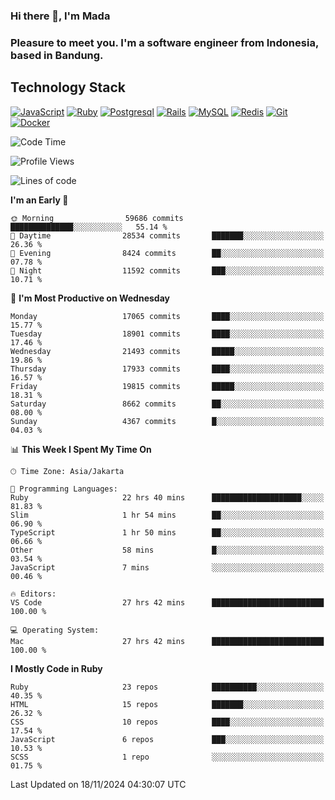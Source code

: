 ### Hi there 👋, I'm Mada
### Pleasure to meet you. I'm a software engineer from Indonesia, based in Bandung.

## Technology Stack

[![JavaScript](https://img.shields.io/badge/-JavaScript-%23F7DF1C?style=flat-square&logo=javascript&logoColor=000000&labelColor=%23F7DF1C&color=%23FFCE5A)](https://www.javascript.com/)
[![Ruby](https://img.shields.io/badge/Ruby-CC342D?style=flat-square&logo=ruby&logoColor=white)](https://www.ruby-lang.org/en/)
[![Postgresql](https://img.shields.io/badge/PostgreSQL-316192?style=flat-square&logo=postgresql&logoColor=ffffff)](https://www.postgresql.org/)
[![Rails](https://img.shields.io/badge/Ruby_on_Rails-CC0000?style=flat-square&logo=ruby-on-rails&logoColor=white)](https://rubyonrails.org/)
[![MySQL](https://img.shields.io/badge/-MySQL-4479A1?style=flat-square&logo=MySQL&logoColor=ffffff)](https://www.mysql.com/)
[![Redis](https://img.shields.io/badge/-Redis-DC382D?style=flat-square&logo=Redis&logoColor=ffffff)](https://redis.io/)
[![Git](https://img.shields.io/badge/-Git-%23F05032?style=flat-square&logo=git&logoColor=%23ffffff)](https://git-scm.com/)
[![Docker](https://img.shields.io/badge/-Docker-2496ED?style=flat-square&logo=docker&logoColor=ffffff)](https://www.docker.com/)
<!--
**madaarya/madaarya** is a ✨ _special_ ✨ repository because its `README.md` (this file) appears on your GitHub profile.

Here are some ideas to get you started:

- 🔭 I’m currently working on ...
- 🌱 I’m currently learning ...
- 👯 I’m looking to collaborate on ...
- 🤔 I’m looking for help with ...
- 💬 Ask me about ...
- 📫 How to reach me: ...
- 😄 Pronouns: ...
- ⚡ Fun fact: ...
-->
<!--START_SECTION:waka-->
![Code Time](http://img.shields.io/badge/Code%20Time-6%2C693%20hrs%2054%20mins-blue)

![Profile Views](http://img.shields.io/badge/Profile%20Views-0-blue)

![Lines of code](https://img.shields.io/badge/From%20Hello%20World%20I%27ve%20Written-46.0%20million%20lines%20of%20code-blue)

**I'm an Early 🐤** 

```text
🌞 Morning                59686 commits       ██████████████░░░░░░░░░░░   55.14 % 
🌆 Daytime                28534 commits       ███████░░░░░░░░░░░░░░░░░░   26.36 % 
🌃 Evening                8424 commits        ██░░░░░░░░░░░░░░░░░░░░░░░   07.78 % 
🌙 Night                  11592 commits       ███░░░░░░░░░░░░░░░░░░░░░░   10.71 % 
```
📅 **I'm Most Productive on Wednesday** 

```text
Monday                   17065 commits       ████░░░░░░░░░░░░░░░░░░░░░   15.77 % 
Tuesday                  18901 commits       ████░░░░░░░░░░░░░░░░░░░░░   17.46 % 
Wednesday                21493 commits       █████░░░░░░░░░░░░░░░░░░░░   19.86 % 
Thursday                 17933 commits       ████░░░░░░░░░░░░░░░░░░░░░   16.57 % 
Friday                   19815 commits       █████░░░░░░░░░░░░░░░░░░░░   18.31 % 
Saturday                 8662 commits        ██░░░░░░░░░░░░░░░░░░░░░░░   08.00 % 
Sunday                   4367 commits        █░░░░░░░░░░░░░░░░░░░░░░░░   04.03 % 
```


📊 **This Week I Spent My Time On** 

```text
🕑︎ Time Zone: Asia/Jakarta

💬 Programming Languages: 
Ruby                     22 hrs 40 mins      ████████████████████░░░░░   81.83 % 
Slim                     1 hr 54 mins        ██░░░░░░░░░░░░░░░░░░░░░░░   06.90 % 
TypeScript               1 hr 50 mins        ██░░░░░░░░░░░░░░░░░░░░░░░   06.66 % 
Other                    58 mins             █░░░░░░░░░░░░░░░░░░░░░░░░   03.54 % 
JavaScript               7 mins              ░░░░░░░░░░░░░░░░░░░░░░░░░   00.46 % 

🔥 Editors: 
VS Code                  27 hrs 42 mins      █████████████████████████   100.00 % 

💻 Operating System: 
Mac                      27 hrs 42 mins      █████████████████████████   100.00 % 
```

**I Mostly Code in Ruby** 

```text
Ruby                     23 repos            ██████████░░░░░░░░░░░░░░░   40.35 % 
HTML                     15 repos            ███████░░░░░░░░░░░░░░░░░░   26.32 % 
CSS                      10 repos            ████░░░░░░░░░░░░░░░░░░░░░   17.54 % 
JavaScript               6 repos             ███░░░░░░░░░░░░░░░░░░░░░░   10.53 % 
SCSS                     1 repo              ░░░░░░░░░░░░░░░░░░░░░░░░░   01.75 % 
```




 Last Updated on 18/11/2024 04:30:07 UTC
<!--END_SECTION:waka-->

